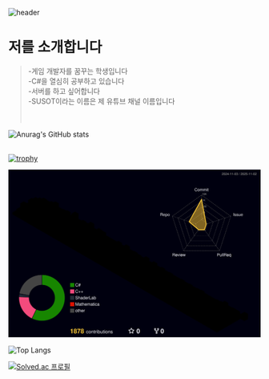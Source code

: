 ![header](https://capsule-render.vercel.app/api?type=waving&color=timeGradient&height=300&section=header&text=안녕하세요%20이찬민입니다&fontSize=150&fontColor=FFFFFF&)

# 저를 소개합니다<br>
> -게임 개발자를 꿈꾸는 학생입니다<br>
-C#을 열심히 공부하고 있습니다<br>
-서버를 하고 싶어합니다<br>
-SUSOT이라는 이름은 제 유튜브 채널 이름입니다<br><br><br>

  
![Anurag's GitHub stats](https://github-readme-stats.vercel.app/api?username=SUSOT&show_icons=true&theme=ambient_gradient)<br><br>

[![trophy](https://github-profile-trophy.vercel.app/?username=SUSOT&theme=flat&column=7)](https://github.com/SUSOT/)<br>

![](./profile-3d-contrib/profile-night-rainbow.svg)<br>

![Top Langs](https://github-readme-stats.vercel.app/api/top-langs/?username=SUSOT&layout=compact)<br>

[![Solved.ac
프로필](http://mazassumnida.wtf/api/v2/generate_badge?boj=ichanmin)](https://solved.ac/ichanmin)
